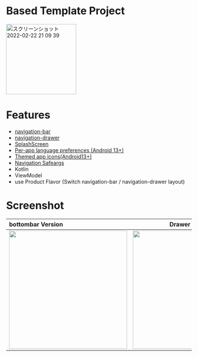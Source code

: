 # Based Template Project
<img width="190" alt="スクリーンショット 2022-02-22 21 09 39" src="https://user-images.githubusercontent.com/16476224/155129565-67657937-4992-4099-9977-aef9376c917a.png">


# Features
- [navigation-bar](https://m3.material.io/components/navigation-bar)
- [navigation-drawer](https://m3.material.io/components/navigation-drawer/overview)
- [SplashScreen](https://github.com/LeoAndo/android12-splash-screen)
- [Per-app language preferences (Android 13+)](https://github.com/LeoAndo/android-per-app-language-preferences-samples)
- [Themed app icons(Android13+)](https://github.com/LeoAndo/android-themed-icon-samples)
- [Navigation Safeargs](https://developer.android.com/guide/navigation/navigation-pass-data?hl=ja)
- Kotlin
- ViewModel
- use Product Flavor (Switch navigation-bar / navigation-drawer layout)

# Screenshot

| bottombar Version | Drawer Version |
|:---|:---:|
|<img src="https://user-images.githubusercontent.com/16476224/155148928-8d702b56-32b4-4f6a-82d2-e101e9fd43d5.png" width=320 /> |<img src="https://user-images.githubusercontent.com/16476224/155167006-62eca77e-888a-4ed0-a953-a8d8d19e77ad.png" width=320 /> |
